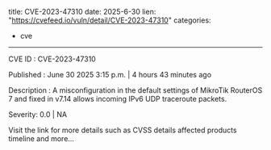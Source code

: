  
title: CVE-2023-47310
date: 2025-6-30
lien: "https://cvefeed.io/vuln/detail/CVE-2023-47310"
categories:
  - cve
---

CVE ID : CVE-2023-47310

Published :  June 30
2025
3:15 p.m. | 4 hours
43 minutes ago

Description : A misconfiguration in the default settings of MikroTik RouterOS 7 and fixed in v7.14 allows incoming IPv6 UDP traceroute packets.

Severity: 0.0 | NA

Visit the link for more details
such as CVSS details
affected products
timeline
and more...
